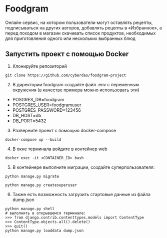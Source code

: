 # Foodgram
Онлайн сервис, на котором пользователи могут оставлять рецепты, подписываться на других авторов, добавлять рецепты в «Избранное», а перед походом в магазин скачивать список продуктов, необходимых для приготовления одного или нескольких выбранных блюд
## Запустить проект с помощью Docker
1) Клонируйте репозиторий 
```
git clone https://github.com/cyberdas/foodgram-project
```
2) В директории foodgram создайте файл .env с переменным окружения (в качестве примера можно использовать эти)
- POSGRES_DB=foodgram
- POSTGRES_USER=foodgramuser
- POSTGRES_PASSWORD=123456
- DB_HOST=db
- DB_PORT=5432
3) Разверните проект с помощью docker-compose
```
docker-compose up --build
```
4) В окне терминала войдите в контейнер web
```
docker exec -it <CONTAINER_ID> bash
```
5) В контейнере выполните миграции, создайте суперпользователя:
```
python manage.py migrate

python manage.py createsuperuser
```
6) Также есть возможность загрузить стартовые данные из файла dump.json
```
python manage.py shell 
# выполнить в открывшемся терминале:
>>> from django.contrib.contenttypes.models import ContentType
>>> ContentType.objects.all().delete()
>>> quit()
python manage.py loaddata dump.json

```
